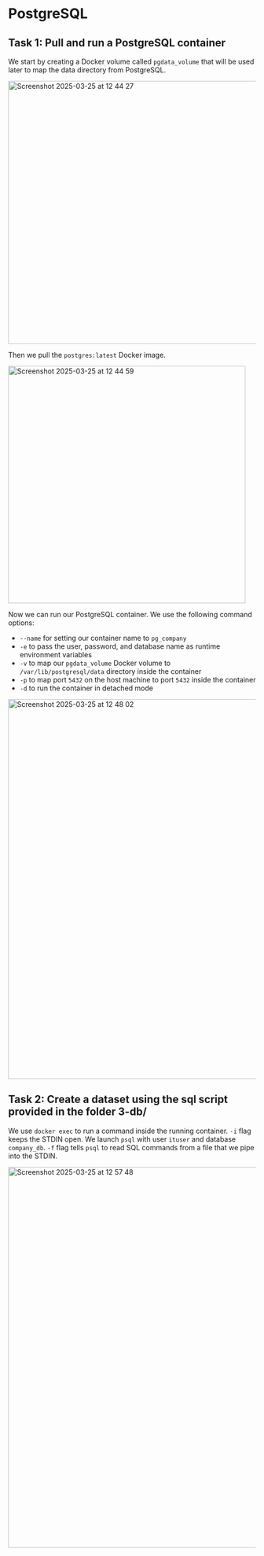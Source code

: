 # PostgreSQL

## Task 1: Pull and run a PostgreSQL container
We start by creating a Docker volume called `pgdata_volume` that will be used later to map the data directory from PostgreSQL.

<img width="535" alt="Screenshot 2025-03-25 at 12 44 27" src="https://github.com/user-attachments/assets/a5d28748-8ae1-4cdb-8e63-47cc1da56ce9" />

Then we pull the `postgres:latest` Docker image.

<img width="483" alt="Screenshot 2025-03-25 at 12 44 59" src="https://github.com/user-attachments/assets/68ccb4a1-e1b4-4071-9c65-48615fe2d420" />

Now we can run our PostgreSQL container. We use the following command options:
- `--name` for setting our container name to `pg_company`
- `-e` to pass the user, password, and database name as runtime environment variables
- `-v` to map our `pgdata_volume` Docker volume to `/var/lib/postgresql/data` directory inside the container
- `-p` to map port `5432` on the host machine to port `5432` inside the container
- `-d` to run the container in detached mode

<img width="773" alt="Screenshot 2025-03-25 at 12 48 02" src="https://github.com/user-attachments/assets/2e0caeeb-2c06-417f-ae7a-a2f5b6e83c4d" />

## Task 2: Create a dataset using the sql script provided in the folder 3-db/
We use `docker exec` to run a command inside the running container. `-i` flag keeps the STDIN open. We launch `psql` with user `ituser` and database `company_db`. `-f` flag tells `psql` to read SQL commands from a file that we pipe into the STDIN. 

<img width="775" alt="Screenshot 2025-03-25 at 12 57 48" src="https://github.com/user-attachments/assets/dea54c8f-bb63-4e1c-8244-eea8b3c7b079" />
